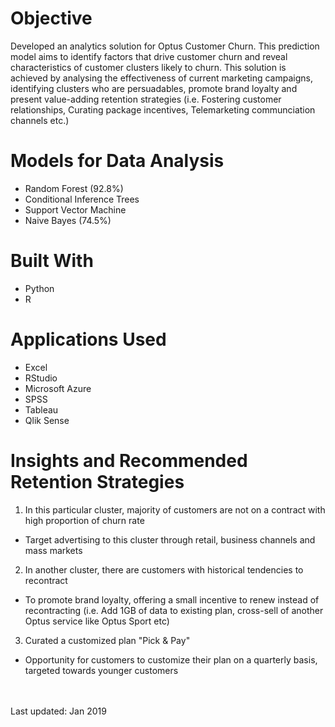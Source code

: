 # Objective
Developed an analytics solution for Optus Customer Churn. This prediction model aims to identify factors that drive customer churn and reveal characteristics of customer clusters likely to churn. This solution is achieved by analysing the effectiveness of current marketing campaigns, identifying clusters who are persuadables, promote brand loyalty and present value-adding retention strategies (i.e. Fostering customer relationships, Curating package incentives, Telemarketing communciation channels etc.)

# Models for Data Analysis
- Random Forest (92.8%)
- Conditional Inference Trees
- Support Vector Machine 
- Naive Bayes (74.5%)
  
# Built With 
- Python 
- R 

# Applications Used
- Excel
- RStudio
- Microsoft Azure
- SPSS
- Tableau
- Qlik Sense
  
# Insights and Recommended Retention Strategies 
1. In this particular cluster, majority of customers are not on a contract with high proportion of churn rate
- Target advertising to this cluster through retail, business channels and mass markets
 
2. In another cluster, there are customers with historical tendencies to recontract
- To promote brand loyalty, offering a small incentive to renew instead of recontracting (i.e. Add 1GB of data to existing plan, cross-sell of another Optus service like Optus Sport etc)

3. Curated a customized plan "Pick & Pay"
- Opportunity for customers to customize their plan on a quarterly basis, targeted towards younger customers 

<br />
<br />
Last updated: Jan 2019
